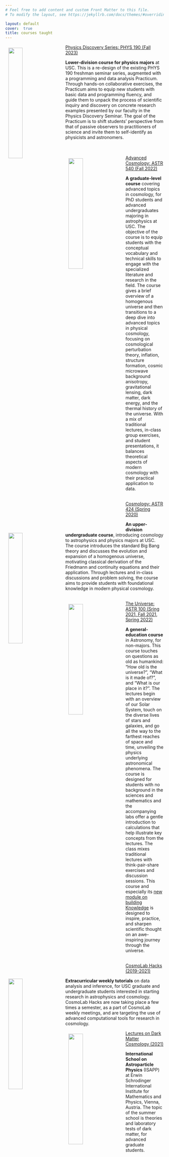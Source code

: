 ```yaml
---
# Feel free to add content and custom Front Matter to this file.
# To modify the layout, see https://jekyllrb.com/docs/themes/#overriding-theme-defaults

layout: default
cover:  true
title: courses taught
---
```


<img style="float: left; padding: 10px 30px 10px 10px;" src="{{veragluscevic.github.io}}/assets/img/dalle-practicum.png" width="30%"/> 
<a href="https://classes.usc.edu/term-20223/classes/astr/">Physics Discovery Series: PHYS 190 (Fall 2023)</a>
  
**Lower-division course for physics majors** at USC. This is a re-design of the existing PHYS 190 freshman seminar series, augmented with a programming and data analysis Practicum. Through hands-on collaborative exercises, the Practicum aims to equip new students with basic data and programming fluency, and guide them to unpack the process of scientific inquiry and discovery on concrete research examples presented by our faculty in the Physics Discovery Seminar. The goal of the Practicum is to shift students’ perspective from that of passive observers to practitioners of science and invite them to self-identify as physicists and astronomers.  
<br>
<br>

<img style="float: left; padding: 10px 30px 10px 10px;" src="{{veragluscevic.github.io}}/assets/img/Astro.png" width="30%"/> 
<a href="https://classes.usc.edu/term-20223/classes/astr/">Advanced Cosmology: ASTR 540 (Fall 2022)</a>
  
**A graduate-level course** covering advanced topics in cosmology, for PhD students and advanced undergraduates majoring in astrophysics at USC. The objective of the course is to equip students with the conceptual vocabulary and technical skills to engage with the specialized literature and research in the field. The course gives a brief overview of a homogenous universe and then transitions to a deep dive into advanced topics in physical cosmology, focusing on cosmological perturbation theory, inflation, structure formation, cosmic microwave background anisotropy, gravitational lensing, dark matter, dark energy, and
the thermal history of the universe. With a mix of traditional lectures, in-class group exercises, and student presentations, it balances theoretical aspects of modern cosmology with their practical application to data. 
<br>
<br>

<img style="float: left; padding: 10px 30px 10px 10px;" src="{{veragluscevic.github.io}}/assets/img/expansion.png" width="30%"/> 
<a href="https://classes.usc.edu/term-20201/classes/astr/">Cosmology: ASTR 424 (Spring 2020)</a>
  
**An upper-division undergraduate course**, introducing cosmology to astrophysics and physics majors at USC. The course introduces the standard Big Bang theory and discusses the evolution and expansion of a homogenous universe, motivating classical derivation of the Friedmann and continuity equations and their application. Through lectures and in-class discussions and problem solving, the course aims to provide students with foundational knowledge in modern physical cosmology.
<br>
<br>

<img style="float: left; padding: 10px 30px 10px 10px;" src="{{veragluscevic.github.io}}/assets/img/sphere.png" width="30%"/> 
<a href="https://classes.usc.edu/term-20221/classes/astr/">The Universe: ASTR 100 (Sring 2021, Fall 2021, Spring 2022)</a>
  
**A general-education course** in Astronomy, for non-majors. This course touches on questions as old as humankind: “How old is the universe?”, “What is it made of?”, and “What is our place in it?”. The lectures begin with an overview of our Solar System, touch on the diverse lives of stars and galaxies, and go all the way to the farthest reaches of space and time, unveiling the physics underlying astronomical phenomena. The course is designed for students with no background in the sciences and mathematics and the accompanying labs offer a gentle introduction to calculations that help illustrate key concepts from the lectures. The class mixes traditional lectures with think-pair-share exercises and discussion sessions. This course and especially its <a href="https://drive.google.com/file/d/1pgRknvQOZ99Gt5gt9xmqCRZP44qCPRnG/view?usp=sharing">new module on building Knowledge</a> is designed to inspire, practice, and sharpen scientific thought on an awe-inspiring journey through the universe.
<br>
<br>

<img style="float: left; padding: 10px 30px 10px 10px;" src="{{veragluscevic.github.io}}/assets/img/hack.jpg" width="30%"/> 
<a href="https://github.com/usc-cosmolab/hackspace">CosmoLab Hacks (2019-2021)</a>

**Extracurricular weekly tutorials** on data analysis and inference, for USC graduate and undergraduate students interested in starting research in astrophysics and cosmology. CosmoLab Hacks are now taking place a few times a semester, as a part of CosmoLab weekly meetings, and are targeting the use of advanced computational tools for research in cosmology.

<img style="float: left; padding: 10px 30px 10px 10px;" src="{{veragluscevic.github.io}}/assets/img/dm.png" width="30%"/> 
<a href="https://drive.google.com/file/d/1shoBavvYvqRNK1D-vxBL04F8GupeCS3q/view?usp=sharing">Lectures on Dark Matter Cosmology (2021)</a>

**International School on Astroparticle Physics** (ISAPP) at Erwin Schrodinger International Institute for Mathematics and Physics, Vienna, Austria. The topic of the summer school is theories and laboratory tests of dark matter, for advanced graduate students. 


 
